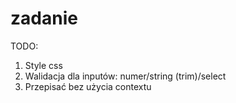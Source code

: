 # zadanie

TODO: 
1. Style css
2. Walidacja dla inputów: numer/string (trim)/select
3. Przepisać bez użycia contextu